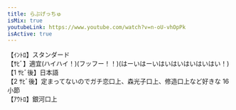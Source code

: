 ```yaml
---
title: らぶげっちゅ
isMix: true
youtubeLink: https://www.youtube.com/watch?v=n-oU-vhOpPk
isActive: true
---
```


【ｲﾝﾄﾛ】スタンダード<br />
【ｻﾋﾞ】適宜(ハイハイ！)(フッフー！！)(はーいはーいはいはいはいはいはい！)<br />
【1 ｻﾋﾞ後】日本語<br />
【2 ｻﾋﾞ後】定まってないのでガチ恋口上、森光子口上、修造口上など好きな 16 小節<br />
【ｱｳﾄﾛ】銀河口上<br />
